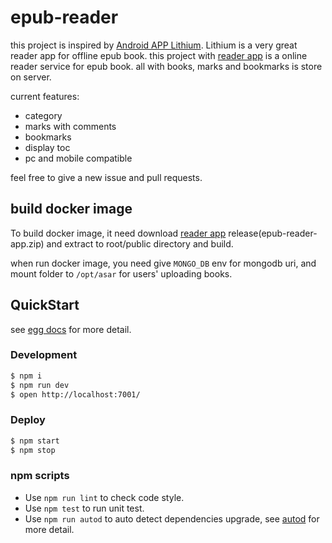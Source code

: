 # epub-reader

this project is inspired by [Android APP Lithium](https://play.google.com/store/apps/details?id=com.faultexception.reader&hl=en_US&gl=US). Lithium is a very great reader app for offline epub book. this project with [reader app](https://github.com/lee88688/epub-reader-app) is a online reader service for epub book. all with books, marks and bookmarks is store on server.

current features:
- category
- marks with comments
- bookmarks
- display toc
- pc and mobile compatible 

feel free to give a new issue and pull requests.

## build docker image

To build docker image, it need download [reader app](https://github.com/lee88688/epub-reader-app) release(epub-reader-app.zip) and extract to root/public directory and build.

when run docker image, you need give `MONGO_DB` env for mongodb uri, and mount folder to `/opt/asar` for users' uploading books.

## QuickStart

see [egg docs][egg] for more detail.

### Development

```bash
$ npm i
$ npm run dev
$ open http://localhost:7001/
```

### Deploy

```bash
$ npm start
$ npm stop
```

### npm scripts

- Use `npm run lint` to check code style.
- Use `npm test` to run unit test.
- Use `npm run autod` to auto detect dependencies upgrade, see [autod](https://www.npmjs.com/package/autod) for more detail.


[egg]: https://eggjs.org
